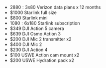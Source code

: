 - $2880: 3x$80 Verizon data plans x 12 months
- $1000 Starlink full size 
- $800 Starlink mini 
- $1080: 6x$180 Starlink subscription
- $349 DJI Action 5 camera
- $639 DJI Osmo Action 3
- $200 DJI Mic 2 transmitter x2
- $400 DJI Mic 2
- $230 DJI Action 4
- $100 USWE Action cam mount x2
- $200 USWE Hydration pack x2